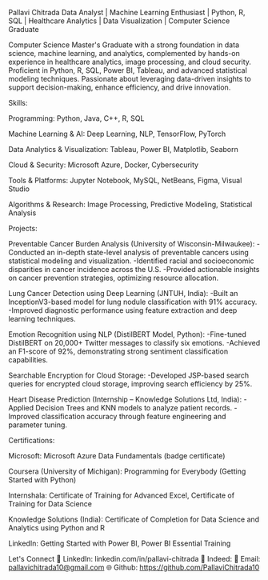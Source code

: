 Pallavi Chitrada 
Data Analyst | Machine Learning Enthusiast | Python, R, SQL | Healthcare Analytics | Data Visualization | Computer Science Graduate

Computer Science Master's Graduate with a strong foundation in data science, machine learning, and analytics, complemented by hands-on experience in healthcare analytics, image processing, and cloud security. Proficient in Python, R, SQL, Power BI, Tableau, and advanced statistical modeling techniques. Passionate about leveraging data-driven insights to support decision-making, enhance efficiency, and drive innovation.

Skills:

Programming: Python, Java, C++, R, SQL

Machine Learning & AI: Deep Learning, NLP, TensorFlow, PyTorch

Data Analytics & Visualization: Tableau, Power BI, Matplotlib, Seaborn

Cloud & Security: Microsoft Azure, Docker, Cybersecurity

Tools & Platforms: Jupyter Notebook, MySQL, NetBeans, Figma, Visual Studio

Algorithms & Research: Image Processing, Predictive Modeling, Statistical Analysis

Projects:

Preventable Cancer Burden Analysis (University of Wisconsin-Milwaukee):
-Conducted an in-depth state-level analysis of preventable cancers using statistical modeling and visualization.
-Identified racial and socioeconomic disparities in cancer incidence across the U.S.
-Provided actionable insights on cancer prevention strategies, optimizing resource allocation.

Lung Cancer Detection using Deep Learning (JNTUH, India):
-Built an InceptionV3-based model for lung nodule classification with 91% accuracy.
-Improved diagnostic performance using feature extraction and deep learning techniques.

Emotion Recognition using NLP (DistilBERT Model, Python):
-Fine-tuned DistilBERT on 20,000+ Twitter messages to classify six emotions.
-Achieved an F1-score of 92%, demonstrating strong sentiment classification capabilities.

Searchable Encryption for Cloud Storage:
-Developed JSP-based search queries for encrypted cloud storage, improving search efficiency by 25%.

Heart Disease Prediction (Internship – Knowledge Solutions Ltd, India):
-Applied Decision Trees and KNN models to analyze patient records.
-Improved classification accuracy through feature engineering and parameter tuning.

Certifications:

Microsoft: Microsoft Azure Data Fundamentals (badge certificate)

Coursera (University of Michigan): Programming for Everybody (Getting Started with Python)

Internshala: Certificate of Training for Advanced Excel, Certificate of Training for Data Science

Knowledge Solutions (India): Certificate of Completion for Data Science and Analytics using Python and R

LinkedIn: Getting Started with Power BI, Power BI Essential Training

Let's Connect
💼 LinkedIn: linkedin.com/in/pallavi-chitrada
💼 Indeed: 
📧 Email: pallavichitrada10@gmail.com
🌐 Github: https://github.com/PallaviChitrada10

